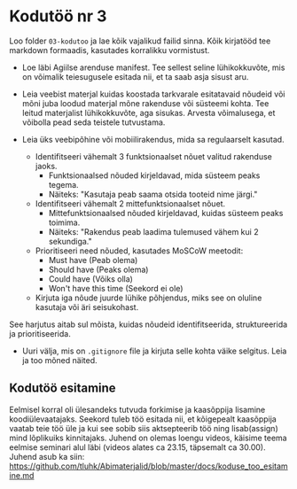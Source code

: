 # Kodutöö nr 3
Loo folder `03-kodutoo` ja lae kõik vajalikud failid sinna. Kõik kirjatööd tee markdown formaadis, kasutades korralikku vormistust.

- Loe läbi Agiilse arenduse manifest. Tee sellest seline lühikokkuvõte, mis on võimalik teiesugusele esitada nii, et ta saab asja sisust aru.

- Leia veebist materjal kuidas koostada tarkvarale esitatavaid nõudeid või mõni juba loodud materjal mõne rakenduse või süsteemi kohta. Tee leitud materjalist lühikokkuvõte, aga sisukas. Arvesta võimalusega, et võibolla pead seda teistele tutvustama.

- Leia üks veebipõhine või mobiilirakendus, mida sa regulaarselt kasutad.
  - Identifitseeri vähemalt 3 funktsionaalset nõuet valitud rakenduse jaoks.
    - Funktsionaalsed nõuded kirjeldavad, mida süsteem peaks tegema.
    - Näiteks: "Kasutaja peab saama otsida tooteid nime järgi."
  - Identifitseeri vähemalt 2 mittefunktsionaalset nõuet.
    - Mittefunktsionaalsed nõuded kirjeldavad, kuidas süsteem peaks toimima.
    - Näiteks: "Rakendus peab laadima tulemused vähem kui 2 sekundiga."
  - Prioritiseeri need nõuded, kasutades MoSCoW meetodit:
    - Must have (Peab olema)
    - Should have (Peaks olema)
    - Could have (Võiks olla)
    - Won't have this time (Seekord ei ole)
  - Kirjuta iga nõude juurde lühike põhjendus, miks see on oluline kasutaja või äri seisukohast.

See harjutus aitab sul mõista, kuidas nõudeid identifitseerida, struktureerida ja prioritiseerida.

- Uuri välja, mis on `.gitignore` file ja kirjuta selle kohta väike selgitus. Leia ja too mõned näited.

## Kodutöö esitamine

Eelmisel korral oli ülesandeks tutvuda forkimise ja kaasõppija lisamine koodiülevaatajaks. Seekord tuleb töö esitada nii, et kõigepealt kaasõppija vaatab teie töö üle ja kui see sobib siis aktsepteerib töö ning lisab(assign) mind lõplikuiks kinnitajaks. Juhend on olemas loengu videos, käisime teema eelmise seminari alul läbi (videos alates ca 23.15, täpsemalt ca 30.00). Juhend asub ka siin: https://github.com/tluhk/Abimaterjalid/blob/master/docs/koduse_too_esitamine.md
